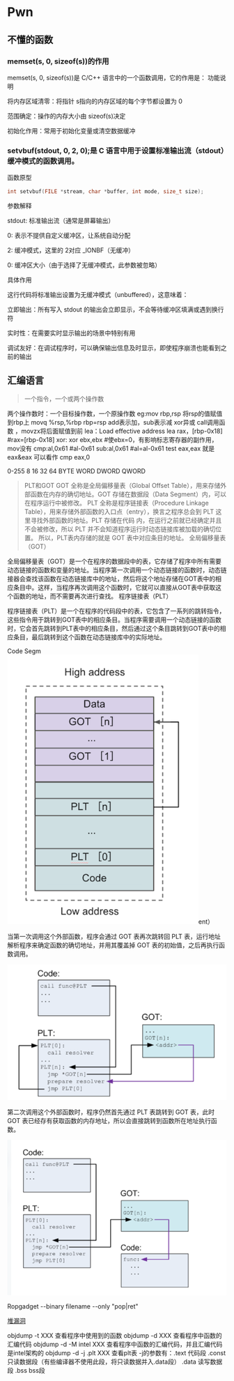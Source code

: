 # Pwn 

## 不懂的函数
### memset(s, 0, sizeof(s))的作用

memset(s, 0, sizeof(s))是 C/C++ 语言中的一个函数调用，它的作用是：
功能说明

​​将内存区域清零​​：将指针 s指向的内存区域的每个字节都设置为 0

​​范围确定​​：操作的内存大小由 sizeof(s)决定

​​初始化作用​​：常用于初始化变量或清空数据缓冲

###  setvbuf(stdout, 0, 2, 0);是 C 语言中用于设置标准输出流（stdout）缓冲模式的函数调用。

函数原型
```c
int setvbuf(FILE *stream, char *buffer, int mode, size_t size);
```
参数解释

stdout: 标准输出流（通常是屏幕输出）

0: 表示不提供自定义缓冲区，让系统自动分配

2: 缓冲模式，这里的 2对应 _IONBF（无缓冲）

0: 缓冲区大小（由于选择了无缓冲模式，此参数被忽略）

具体作用

这行代码将标准输出设置为​​无缓冲模式​​（unbuffered），这意味着：

​​立即输出​​：所有写入 stdout 的输出会立即显示，不会等待缓冲区填满或遇到换行符

​​实时性​​：在需要实时显示输出的场景中特别有用

​​调试友好​​：在调试程序时，可以确保输出信息及时显示，即使程序崩溃也能看到之前的输出

## 汇编语言
>一个指令，一个或两个操作数

两个操作数时：一个目标操作数，一个原操作数 eg:mov  rbp,rsp   将rsp的值赋值到rbp上
                                           movq %rsp,%rbp  rbp=rsp
add表示加，sub表示减 xor异或 call调用函数 ，movzx将后面赋值到前
lea：Load effective address lea rax，[rbp-0x18]   #rax=[rbp-0x18]
xor: xor ebx,ebx  #使ebx=0，有影响标志寄存器的副作用，mov没有 
cmp:al,0x61 #al-0x61
sub:al,0x61 #al=al-0x61
test eax,eax 就是 eax&eax 可以看作 cmp eax,0

0-255
8       16     32     64
BYTE    WORD   DWORD  QWORD

>PLT和GOT
GOT 全称是全局偏移量表（Global Offset Table），用来存储外部函数在内存的确切地址。GOT 存储在数据段（Data Segment）内，可以在程序运行中被修改。
PLT 全称是程序链接表（Procedure Linkage Table），用来存储外部函数的入口点（entry），换言之程序总会到 PLT 这里寻找外部函数的地址。PLT 存储在代码
内，在运行之前就已经确定并且不会被修改，所以 PLT 并不会知道程序运行时动态链接库被加载的确切位置。
所以，PLT表内存储的就是 GOT 表中对应条目的地址。
全局偏移量表（GOT）

全局偏移量表（GOT）是一个在程序的数据段中的表，它存储了程序中所有需要动态链接的函数和变量的地址。当程序第一次调用一个动态链接的函数时，动态链接器会查找该函数在动态链接库中的地址，然后将这个地址存储在GOT表中的相应条目中。这样，当程序再次调用这个函数时，它就可以直接从GOT表中获取这个函数的地址，而不需要再次进行查找。
程序链接表（PLT）

程序链接表（PLT）是一个在程序的代码段中的表，它包含了一系列的跳转指令，这些指令用于跳转到GOT表中的相应条目。当程序需要调用一个动态链接的函数时，它会首先跳转到PLT表中的相应条目，然后通过这个条目跳转到GOT表中的相应条目，最后跳转到这个函数在动态链接库中的实际地址。

Code Segm![alt text](image-10.png)ent）

当第一次调用这个外部函数，程序会通过 GOT 表再次跳转回 PLT 表，运行地址解析程序来确定函数的确切地址，并用其覆盖掉 GOT 表的初始值，之后再执行函数调用。

![alt text](image-11.png)

第二次调用这个外部函数时，程序仍然首先通过 PLT 表跳转到 GOT 表，此时 GOT 表已经存有获取函数的内存地址，所以会直接跳转到函数所在地址执行函数。

![alt text](image-12.png)

Ropgadget --binary filename --only "pop|ret"

[堆漏洞](https://ctf-wiki.org/pwn/linux/user-mode/heap/ptmalloc2/fastbin-attack/#_1
)



objdump -t XXX               查看程序中使用到的函数
objdump -d XXX               查看程序中函数的汇编代码
objdump -d -M intel XXX      查看程序中函数的汇编代码，并且汇编代码是intel架构的
objdump -d -j .plt XXX       查看plt表
           -j的参数有：.text  代码段
                      .const 只读数据段（有些编译器不使用此段，将只读数据并入.data段）
                      .data  读写数据段
                      .bss   bss段